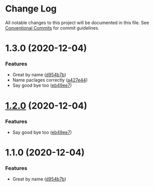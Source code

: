 # Change Log

All notable changes to this project will be documented in this file.
See [Conventional Commits](https://conventionalcommits.org) for commit guidelines.

# 1.3.0 (2020-12-04)


### Features

* Great by name ([d954b7b](https://github.com/juditgreskovits/Lerna/commit/d954b7bf229b3f9e33607bb3a1787b6ef53ac1b3))
* Name paclages correctly ([a427e44](https://github.com/juditgreskovits/Lerna/commit/a427e443f776102ac340c9118d586a29d324c70b))
* Say good bye too ([eb49ee7](https://github.com/juditgreskovits/Lerna/commit/eb49ee767c29cf736569730f79bc1e57d6f18b33))





# [1.2.0](https://github.com/juditgreskovits/Lerna/compare/app@1.1.0...app@1.2.0) (2020-12-04)


### Features

* Say good bye too ([eb49ee7](https://github.com/juditgreskovits/Lerna/commit/eb49ee767c29cf736569730f79bc1e57d6f18b33))





# 1.1.0 (2020-12-04)


### Features

* Great by name ([d954b7b](https://github.com/juditgreskovits/Lerna/commit/d954b7bf229b3f9e33607bb3a1787b6ef53ac1b3))
